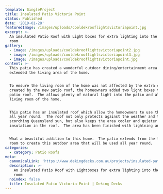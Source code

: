 ```yaml
---
template: SingleProject
title: Insulated Patio Victoria Point
status: Published
date: '2019-01-28'
featuredImage: /images/uploads/cooldekrooflightsvictoriapoint.jpg
excerpt: >-
  An insulated Patio Roof with Light boxes for extra lighting into the living
  room
gallery:
  - image: /images/uploads/cooldekrooflightsvictoriapoint2.jpg
  - image: /images/uploads/cooldekrooflightsvictoriapoint3.jpg
  - image: /images/uploads/cooldekrooflightsvictoriapoint.jpg
content: >-
  This patio has created a wonderful outdoor dining/entertainment area and
  extended the living area of the home.  


  To ensure the living room of the home was not affected by the extra shade
  created by the new patio roof, the homeowners added two light boxes to the
  patio roof.  The allows plenty of natural light into the patio and also the
  living room of the home.


  This patio has an insulated roof which allow the homeowners to use this space
  all year round.  The roof not only protects against the weather and the
  scorching Queensland sun, but also keeps the area cooler and quieter with the
  insulation in the roof.  The area has been finished with lightning and fans.


  What a beautiful addition to this home.  The patio extends from the living
  room to create this outdoor area that will be used all year round.
categories:
  - category: Patio Roofs
meta:
  canonicalLink: 'https://www.dekingdecks.com.au/projects/insulated-patio-victoria-point/'
  description: >-
    An insulated Patio Roof with Lightboxes for extra lighting into the living
    room
  noindex: false
  title: Insulated Patio Victoria Point | Deking Decks
---
```


